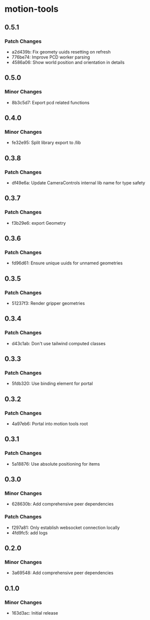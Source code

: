 # motion-tools

## 0.5.1

### Patch Changes

- a2d439b: Fix geomety uuids resetting on refresh
- 776be74: Improve PCD worker parsing
- 4586a06: Show world position and orientation in details

## 0.5.0

### Minor Changes

- 8b3c5d7: Export pcd related functions

## 0.4.0

### Minor Changes

- fe32e95: Split library export to /lib

## 0.3.8

### Patch Changes

- df49e6a: Update CameraControls internal lib name for type safety

## 0.3.7

### Patch Changes

- f3b29e6: export Geometry

## 0.3.6

### Patch Changes

- fd96d61: Ensure unique uuids for unnamed geometries

## 0.3.5

### Patch Changes

- 51237f3: Render gripper geometries

## 0.3.4

### Patch Changes

- d43c1ab: Don't use tailwind computed classes

## 0.3.3

### Patch Changes

- 5fdb320: Use binding element for portal

## 0.3.2

### Patch Changes

- 4a97eb6: Portal into motion tools root

## 0.3.1

### Patch Changes

- 5a18876: Use absolute positioning for items

## 0.3.0

### Minor Changes

- 628630b: Add comprehensive peer dependencies

### Patch Changes

- f297a81: Only establish websocket connection locally
- 4fd9fc5: add logs

## 0.2.0

### Minor Changes

- 3a69548: Add comprehensive peer dependencies

## 0.1.0

### Minor Changes

- 163d3ac: Initial release
